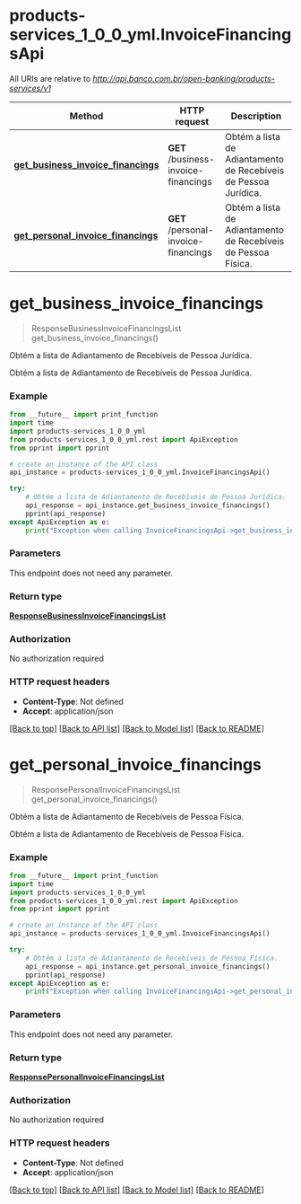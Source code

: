 # products-services_1_0_0_yml.InvoiceFinancingsApi

All URIs are relative to *http://api.banco.com.br/open-banking/products-services/v1*

Method | HTTP request | Description
------------- | ------------- | -------------
[**get_business_invoice_financings**](InvoiceFinancingsApi.md#get_business_invoice_financings) | **GET** /business-invoice-financings | Obtém a lista de Adiantamento de Recebíveis de Pessoa Jurídica.
[**get_personal_invoice_financings**](InvoiceFinancingsApi.md#get_personal_invoice_financings) | **GET** /personal-invoice-financings | Obtém a lista de Adiantamento de Recebíveis de Pessoa Física.

# **get_business_invoice_financings**
> ResponseBusinessInvoiceFinancingsList get_business_invoice_financings()

Obtém a lista de Adiantamento de Recebíveis de Pessoa Jurídica.

Obtém a lista de Adiantamento de Recebíveis de Pessoa Jurídica.

### Example
```python
from __future__ import print_function
import time
import products-services_1_0_0_yml
from products-services_1_0_0_yml.rest import ApiException
from pprint import pprint

# create an instance of the API class
api_instance = products-services_1_0_0_yml.InvoiceFinancingsApi()

try:
    # Obtém a lista de Adiantamento de Recebíveis de Pessoa Jurídica.
    api_response = api_instance.get_business_invoice_financings()
    pprint(api_response)
except ApiException as e:
    print("Exception when calling InvoiceFinancingsApi->get_business_invoice_financings: %s\n" % e)
```

### Parameters
This endpoint does not need any parameter.

### Return type

[**ResponseBusinessInvoiceFinancingsList**](ResponseBusinessInvoiceFinancingsList.md)

### Authorization

No authorization required

### HTTP request headers

 - **Content-Type**: Not defined
 - **Accept**: application/json

[[Back to top]](#) [[Back to API list]](../README.md#documentation-for-api-endpoints) [[Back to Model list]](../README.md#documentation-for-models) [[Back to README]](../README.md)

# **get_personal_invoice_financings**
> ResponsePersonalInvoiceFinancingsList get_personal_invoice_financings()

Obtém a lista de Adiantamento de Recebíveis de Pessoa Física.

Obtém a lista de Adiantamento de Recebíveis de Pessoa Física.

### Example
```python
from __future__ import print_function
import time
import products-services_1_0_0_yml
from products-services_1_0_0_yml.rest import ApiException
from pprint import pprint

# create an instance of the API class
api_instance = products-services_1_0_0_yml.InvoiceFinancingsApi()

try:
    # Obtém a lista de Adiantamento de Recebíveis de Pessoa Física.
    api_response = api_instance.get_personal_invoice_financings()
    pprint(api_response)
except ApiException as e:
    print("Exception when calling InvoiceFinancingsApi->get_personal_invoice_financings: %s\n" % e)
```

### Parameters
This endpoint does not need any parameter.

### Return type

[**ResponsePersonalInvoiceFinancingsList**](ResponsePersonalInvoiceFinancingsList.md)

### Authorization

No authorization required

### HTTP request headers

 - **Content-Type**: Not defined
 - **Accept**: application/json

[[Back to top]](#) [[Back to API list]](../README.md#documentation-for-api-endpoints) [[Back to Model list]](../README.md#documentation-for-models) [[Back to README]](../README.md)

